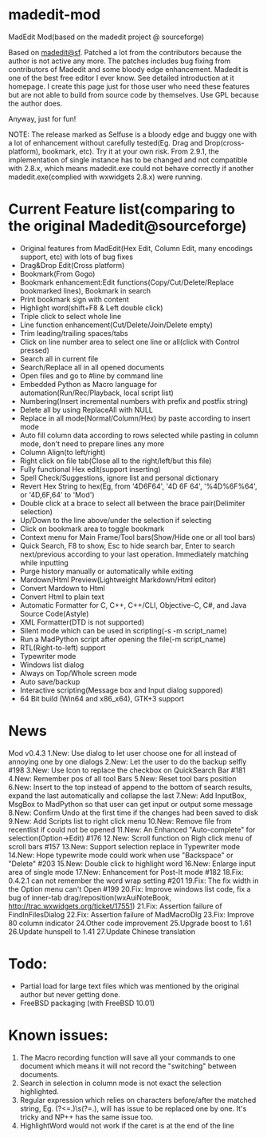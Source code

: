 madedit-mod
===========

MadEdit Mod(based on the madedit project @ sourceforge)

Based on [madedit@sf](https://sourceforge.net/projects/madedit/). Patched a lot from the contributors because the author is not active any more. The patches includes bug fixing from contributors of Madedit and some bloody edge enhancement. Madedit is one of the best free editor I ever know. See detailed introduction at it homepage. I create this page just for those user who need these features but are not able to build from source code by themselves. Use GPL because the author does.

Anyway, just for fun!

NOTE: The release marked as Selfuse is a bloody edge and buggy one with a lot of enhancement without carefully tested(Eg. Drag and Drop(cross-platform), bookmark, etc). Try it at your own risk. From 2.9.1, the implementation of single instance has to be changed and not compatible with 2.8.x, which means madedit.exe could not behave correctly if another madedit.exe(complied with wxwidgets 2.8.x) were running.

Current Feature list(comparing to the original Madedit@sourceforge)
===================================================================
* Original features from MadEdit(Hex Edit, Column Edit, many encodings support, etc) with lots of bug fixes
* Drag&Drop Edit(Cross platform)
* Bookmark(From Gogo)
* Bookmark enhancement:Edit functions(Copy/Cut/Delete/Replace bookmarked lines), Bookmark in search
* Print bookmark sign with content
* Highlight word(shift+F8 & Left double click)
* Triple click to select whole line
* Line function enhancement(Cut/Delete/Join/Delete empty)
* Trim leading/trailing spaces/tabs
* Click on line number area to select one line or all(click with Control pressed)
* Search all in current file
* Search/Replace all in all opened documents
* Open files and go to #line by command line
* Embedded Python as Macro language for automation(Run/Rec/Playback, local script list)
* Numbering(Insert incremental numbers with prefix and postfix string)
* Delete all by using ReplaceAll with NULL
* Replace in all mode(Normal/Column/Hex) by paste according to insert mode
* Auto fill column data according to rows selected while pasting in column mode, don't need to prepare lines any more
* Column Align(to left/right)
* Right click on file tab(Close all to the right/left/but this file)
* Fully functional Hex edit(support inserting)
* Spell Check/Suggestions, ignore list and personal dictionary
* Revert Hex String to hex(Eg, from '4D6F64', '4D 6F 64', '%4D%6F%64', or '4D,6F,64' to 'Mod')
* Double click at a brace to select all between the brace pair(Delimiter selection)
* Up/Down to the line above/under the selection if selecting
* Click on bookmark area to toggle bookmark
* Context menu for Main Frame/Tool bars(Show/Hide one or all tool bars)
* Quick Search, F8 to show, Esc to hide search bar, Enter to search next/previous according to your last operation. Immediately matching while inputting
* Purge history manually or automatically while exiting
* Mardown/Html Preview(Lightweight Markdown/Html editor)
* Convert Mardown to Html
* Convert Html to plain text
* Automatic Formatter for C, C++, C++/CLI, Objective-C, C#, and Java Source Code(Astyle)
* XML Formatter(DTD is not supported)
* Silent mode which can be used in scripting(-s -m script_name)
* Run a MadPython script after opening the file(-m script_name)
* RTL(Right-to-left) support
* Typewriter mode
* Windows list dialog
* Always on Top/Whole screen mode
* Auto save/backup
* Interactive scripting(Message box and Input dialog suppored)
* 64 Bit build (Win64 and x86_x64), GTK+3 support

News
=======
Mod v0.4.3
1.New: Use dialog to let user choose one for all instead of annoying one by one dialogs
2.New: Let the user to do the backup selfly #198
3.New: Use Icon to replace the checkbox on QuickSearch Bar #181
4.New: Remember pos of all tool Bars
5.New: Reset tool bars position
6.New: Insert to the top instead of append to the bottom of search results, expand the last automatically and collapse the last
7.New: Add InputBox, MsgBox to MadPython so that user can get input or output some message
8.New: Confirm Undo at the first time if the changes had been saved to disk
9.New: Add Scripts list to right click menu
10.New: Remove file from recentlist if could not be opened
11.New: An Enhanced "Auto-complete" for selection(Option->Edit) #176
12.New: Scroll function on Righ click menu of scroll bars #157
13.New: Support selection replace in Typewriter mode
14.New: Hope typewrite mode could work when use "Backspace" or "Delete" #203
15.New: Double click to highlight word
16.New: Enlarge input area of single mode
17.New: Enhancement for Post-It mode #182
18.Fix: 0.4.2.1 can not remember the word wrap setting #201
19.Fix: The fix width in the Option menu can't Open #199
20.Fix: Improve windows list code, fix a bug of inner-tab drag/reposition(wxAuiNoteBook, http://trac.wxwidgets.org/ticket/17551)
21.Fix: Assertion failure of FindInFilesDialog
22.Fix: Assertion failure of MadMacroDlg
23.Fix: Improve 80 column indicator
24.Other code improvement
25.Upgrade boost to 1.61
26.Update hunspell to 1.41
27.Update Chinese translation

Todo:
=====
* Partial load for large text files which was mentioned by the original author but never getting done.
* FreeBSD packaging (with FreeBSD 10.01)

Known issues:
=============
1. The Macro recording function will save all your commands to one document which
    means it will not record the "switching" between documents.
2. Search in selection in column mode is not exact the selection highlighted.
3. Regular expression which relies on characters before/after the matched string, 
    Eg. (?<=.)\s(?=.), will has issue to be replaced one by one. It's tricky and
    NP++ has the same issue too.
4. HighlightWord would not work if the caret is at the end of the line
